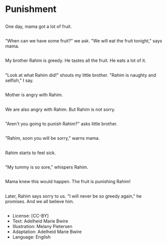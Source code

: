 # Punishment

##
One day, mama got a
lot of fruit.

##
"When can we have
some fruit?" we ask.
"We will eat the fruit
tonight," says mama.

##
My brother Rahim is
greedy. He tastes all the
fruit. He eats a lot of it.

##
"Look at what Rahim
did!" shouts my little
brother. "Rahim is
naughty and selfish," I
say.

##
Mother is angry with
Rahim.

##
We are also angry with
Rahim. But Rahim is not
sorry.

##
"Aren't you going to
punish Rahim?" asks
little brother.

##
"Rahim, soon you will
be sorry," warns mama.

##
Rahim starts to feel
sick.

##
"My tummy is so sore,"
whispers Rahim.

##
Mama knew this would
happen. The fruit is
punishing Rahim!

##
Later, Rahim says sorry
to us. "I will never be so
greedy again," he
promises. And we all
believe him.

##
* License: [CC-BY]
* Text: Adelheid Marie Bwire
* Illustration: Melany Pietersen
* Adaptation: Adelheid Marie Bwire
* Language: English
